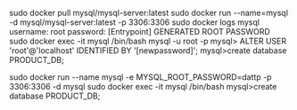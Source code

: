 sudo docker pull mysql/mysql-server:latest
sudo docker run --name=mysql -d mysql/mysql-server:latest -p 3306:3306
sudo docker logs mysql
  username: root
  password: [Entrypoint] GENERATED ROOT PASSWORD
sudo docker exec -it mysql /bin/bash
mysql -u root -p
mysql> ALTER USER 'root'@'localhost' IDENTIFIED BY '[newpassword]';
mysql>create database PRODUCT_DB;


sudo docker run --name mysql -e MYSQL_ROOT_PASSWORD=dattp -p 3306:3306 -d mysql
sudo docker exec -it mysql /bin/bash
mysql>create database PRODUCT_DB;